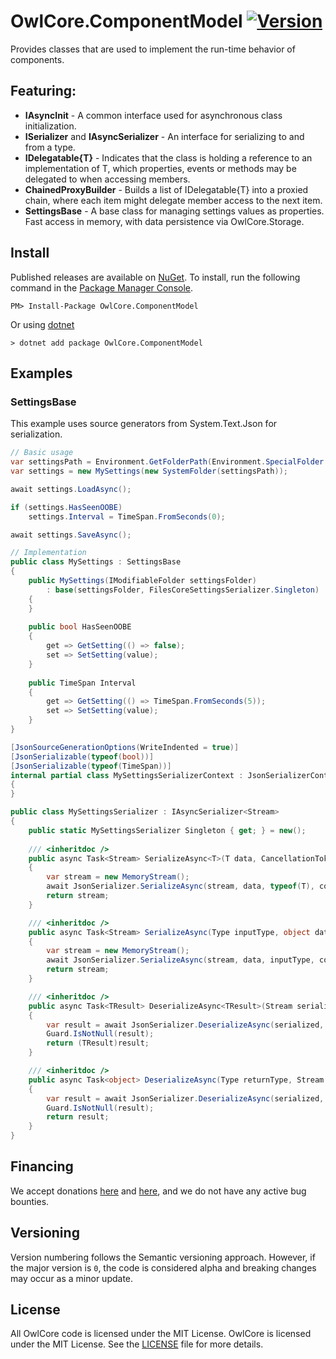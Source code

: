 # OwlCore.ComponentModel [![Version](https://img.shields.io/nuget/v/OwlCore.ComponentModel.svg)](https://www.nuget.org/packages/OwlCore.ComponentModel)

Provides classes that are used to implement the run-time behavior of components.

## Featuring:
- **IAsyncInit** - A common interface used for asynchronous class initialization.
- **ISerializer** and **IAsyncSerializer** - An interface for serializing to and from a type.
- **IDelegatable{T}** - Indicates that the class is holding a reference to an implementation of T, which properties, events or methods may be delegated to when accessing members.
- **ChainedProxyBuilder** - Builds a list of IDelegatable{T} into a proxied chain, where each item might delegate member access to the next item.
- **SettingsBase** - A base class for managing settings values as properties. Fast access in memory, with data persistence via OwlCore.Storage.

## Install
Published releases are available on [NuGet](https://www.nuget.org/packages/OwlCore.ComponentModel). To install, run the following command in the [Package Manager Console](https://docs.nuget.org/docs/start-here/using-the-package-manager-console).

    PM> Install-Package OwlCore.ComponentModel
    
Or using [dotnet](https://docs.microsoft.com/en-us/dotnet/core/tools/dotnet)

    > dotnet add package OwlCore.ComponentModel

## Examples

### SettingsBase

This example uses source generators from System.Text.Json for serialization.

```cs
// Basic usage
var settingsPath = Environment.GetFolderPath(Environment.SpecialFolder.LocalApplicationData);
var settings = new MySettings(new SystemFolder(settingsPath));

await settings.LoadAsync();

if (settings.HasSeenOOBE)
    settings.Interval = TimeSpan.FromSeconds(0);

await settings.SaveAsync();

// Implementation
public class MySettings : SettingsBase
{
    public MySettings(IModifiableFolder settingsFolder)
        : base(settingsFolder, FilesCoreSettingsSerializer.Singleton)
    {
    }
    
    public bool HasSeenOOBE
    {
        get => GetSetting(() => false);
        set => SetSetting(value);
    }
    
    public TimeSpan Interval
    {
        get => GetSetting(() => TimeSpan.FromSeconds(5));
        set => SetSetting(value);
    }
}

[JsonSourceGenerationOptions(WriteIndented = true)]
[JsonSerializable(typeof(bool))]
[JsonSerializable(typeof(TimeSpan))]
internal partial class MySettingsSerializerContext : JsonSerializerContext
{
}

public class MySettingsSerializer : IAsyncSerializer<Stream>
{
    public static MySettingsSerializer Singleton { get; } = new();
    
    /// <inheritdoc />
    public async Task<Stream> SerializeAsync<T>(T data, CancellationToken? cancellationToken = null)
    {
        var stream = new MemoryStream();
        await JsonSerializer.SerializeAsync(stream, data, typeof(T), context: MySettingsSerializerContext.Default, cancellationToken: cancellationToken ?? CancellationToken.None);
        return stream;
    }

    /// <inheritdoc />
    public async Task<Stream> SerializeAsync(Type inputType, object data, CancellationToken? cancellationToken = null)
    {
        var stream = new MemoryStream();
        await JsonSerializer.SerializeAsync(stream, data, inputType, context: MySettingsSerializerContext.Default, cancellationToken: cancellationToken ?? CancellationToken.None);
        return stream;
    }

    /// <inheritdoc />
    public async Task<TResult> DeserializeAsync<TResult>(Stream serialized, CancellationToken? cancellationToken = null)
    {
        var result = await JsonSerializer.DeserializeAsync(serialized, typeof(TResult), MySettingsSerializerContext.Default);
        Guard.IsNotNull(result);
        return (TResult)result;
    }

    /// <inheritdoc />
    public async Task<object> DeserializeAsync(Type returnType, Stream serialized, CancellationToken? cancellationToken = null)
    {
        var result = await JsonSerializer.DeserializeAsync(serialized, returnType, MySettingsSerializerContext.Default);
        Guard.IsNotNull(result);
        return result;
    }
}
```

## Financing

We accept donations [here](https://github.com/sponsors/Arlodotexe) and [here](https://www.patreon.com/arlodotexe), and we do not have any active bug bounties.

## Versioning

Version numbering follows the Semantic versioning approach. However, if the major version is `0`, the code is considered alpha and breaking changes may occur as a minor update.

## License

All OwlCore code is licensed under the MIT License. OwlCore is licensed under the MIT License. See the [LICENSE](./src/LICENSE.txt) file for more details.
